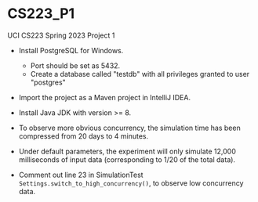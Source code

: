 # CS223_P1

UCI CS223 Spring 2023 Project 1

- Install PostgreSQL for Windows.
    - Port should be set as 5432.
    - Create a database called "testdb" with all privileges granted to user "postgres"

- Import the project as a Maven project in IntelliJ IDEA.
- Install Java JDK with version >= 8.


- To observe more obvious concurrency, the simulation time has been compressed from 20 days to 4 minutes.
- Under default parameters, the experiment will only simulate 12,000 milliseconds of input data (corresponding to 1/20 of the total data).
- Comment out line 23 in SimulationTest `Settings.switch_to_high_concurrency()`, to observe low concurrency data.

